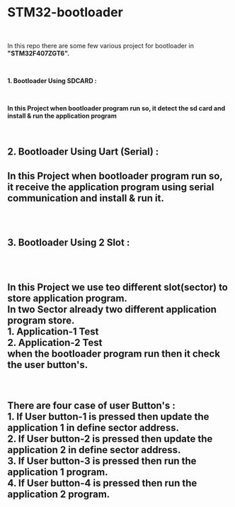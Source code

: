 # STM32-bootloader
<br>
<p>In this repo there are some few various project for bootloader in <b>&quot;STM32F407ZGT6&quot;<b>.<p>
<br>
<p style="size: 12px">1. Bootloader Using SDCARD :</p>
<br>
<p>In this Project when bootloader program run so, it detect the sd card and install & run the application program</p>
<br>
<h2>2. Bootloader Using Uart (Serial) :<h2>
<p>In this Project when bootloader program run so, it receive the application program using serial communication and install & run it.</p>
<br>
<h2>3. Bootloader Using 2 Slot :<h2>
<br>
<p>In this Project we use teo different slot(sector) to store application program.<br>
In two Sector already two different application program store.<br>
1. Application-1 Test<br>
2. Application-2 Test<br>
when the bootloader program run then it check the user button's.</p><br>
<p>There are four case of user Button's :<br>
	1. If User button-1 is pressed then update the application 1 in define sector address.<br>
	2. If User button-2 is pressed then update the application 2 in define sector address.<br>
	3. If User button-3 is pressed then run the application 1 program.<br>
	4. If User button-4 is pressed then run the application 2 program.<br>
<br>